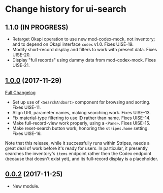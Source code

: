 # Change history for ui-search

## 1.1.0 (IN PROGRESS)

* Retarget Okapi operation to use new mod-codex-mock, not inventory; and to depend on Okapi interface `codex` v1.0. Fixes UISE-19.
* Modify short-record display and filters to work with present data. Fixes UISE-20.
* Display "full records" using dummy data from mod-codex-mock. Fixes UISE-21.

## [1.0.0](https://github.com/folio-org/ui-search/tree/v1.0.0) (2017-11-29)
[Full Changelog](https://github.com/folio-org/ui-search/compare/v0.0.2...v1.0.0)

* Set up use of `<SearchAndSort>` component for browsing and sorting. Fixes UISE-11.
* Align URL parameter names, making searching work. Fixes UISE-13.
* Fix material-type filtering to use ID rather than name. Fixes UISE-14.
* Make full-record-view work properly, using a `<Pane>`. Fixes UISE-15.
* Make reset-search button work, honoring the `stripes.home` setting. Fixes UISE-16.

Note that this release, while it successfully runs within Stripes, needs a great deal of work before it's ready for users. In particular, it presently searches the inventory's `items` endpoint rather then the Codex endpoint (because that doesn't exist yet), and its full-record display is a placeholder.

## [0.0.2](https://github.com/folio-org/ui-search/tree/v0.0.2) (2017-11-25)

* New module.

